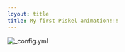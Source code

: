 ```yaml
---
loyout: title
title: My first Piskel animation!!!
---
```


![_config.yml](http://3.bp.blogspot.com/_JGgzOkYhIb0/TERsJEqQZkI/AAAAAAAAF5U/GbeR5npfUCE/s400/Megaman_retro_3D_by_cezkid.gif)
